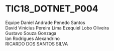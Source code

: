 # TIC18_DOTNET_P004
Equipe 
Daniel Andrade Penedo Santos	
David Vinícius Pereira Lima	
Ezequiel Lobo Oliveira	
Gustavo Souza Gonzaga	
Ian Rodrigues Alexandrino	
RICARDO DOS SANTOS SILVA
